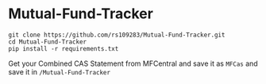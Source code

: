 # Mutual-Fund-Tracker

```
git clone https://github.com/rs109283/Mutual-Fund-Tracker.git
cd Mutual-Fund-Tracker
pip install -r requirements.txt
```

Get your Combined CAS Statement from MFCentral and save it as ```MFCas``` and save it in ```/Mutual-Fund-Tracker```
